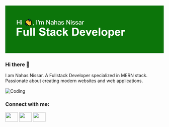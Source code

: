 [![MasterHead](https://github.com/NahasN/NahasN/blob/main/header.png
)](https://github.com/NahasN)


### Hi there 👋

I am Nahas Nissar. A Fullstack Developer specialized in MERN stack. Passionate about creating modern websites and web applications. 



  <img align="center" alt="Coding" width="600" src="https://miro.medium.com/v2/resize:fit:1400/1*yw0TnheAGN-LPneDaTlaxw.gif">


<h3 align="left">Connect with me:</h3>
<div style= backgroundcolor:"white">
<p align="left">
<a href="https://twitter.com/NahasNissar" target="blank"><img align="center" src="![image](https://github.com/NahasN/NahasN/assets/51850372/65a21f55-b091-4717-ab0c-955587c931d0)
" alt="" height="30" width="40" /></a>
<a hrefhttps://www.linkedin.com/in/nahas-n/" target="blank"><img align="center" src="https://cdn.jsdelivr.net/npm/simple-icons@3.0.1/icons/linkedin.svg" alt="" height="30" width="40" /></a>
<a href="https://www.instagram.com/mr.n_a_h_a_s/?igshid=MzNlNGNkZWQ4Mg%3D%3D" target="blank"><img align="center" src="https://cdn.jsdelivr.net/npm/simple-icons@3.0.1/icons/instagram.svg" alt="" height="30" width="40" /></a>
</p>
</div>
